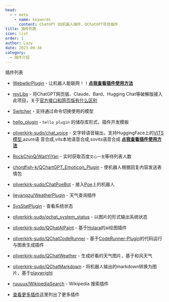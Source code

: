 ```yaml
---
head:
  - - meta
    - name: keywords
      content: ChatGPT QQ机器人插件，QChatGPT项目插件
title: 插件列表
icon: list
order: 1
author: Lazy
date: 2023-09-30
category:
  - 插件介绍
---
```

插件列表

- [WebwlkrPlugin](https://github.com/RockChinQ/WebwlkrPlugin) - 让机器人能联网！！**[点我查看插件使用方法](./somePluginsUseTutorial/plugin_network.md)**

- [revLibs](https://github.com/RockChinQ/revLibs) - 将ChatGPT网页版、Claude、Bard、Hugging Chat等破解版接入此项目，关于[官方接口和网页版有什么区别](https://github.com/RockChinQ/QChatGPT/wiki/8-%E5%AE%98%E6%96%B9%E6%8E%A5%E5%8F%A3%E3%80%81ChatGPT%E7%BD%91%E9%A1%B5%E7%89%88%E3%80%81ChatGPT-API%E5%8C%BA%E5%88%AB)

- [Switcher](https://github.com/RockChinQ/Switcher) - 支持通过命令切换使用的模型

- [hello_plugin](https://github.com/RockChinQ/hello_plugin) - `hello_plugin` 的储存库形式，插件开发模板

- [oliverkirk-sudo/chat_voice](https://github.com/oliverkirk-sudo/chat_voice) - 文字转语音输出，支持HuggingFace上的[VITS模型](https://huggingface.co/spaces/Plachta/VITS-Umamusume-voice-synthesizer),azure语
音合成,vits本地语音合成,sovits语音合成   **[点我查看插件使用方法](./somePluginsUseTutorial/plugin_voice.md)**

- [RockChinQ/WaitYiYan](https://github.com/RockChinQ/WaitYiYan) - 实时获取百度`文心一言`等待列表人数

- [chordfish-k/QChartGPT_Emoticon_Plugin](https://github.com/chordfish-k/QChartGPT_Emoticon_Plugin) - 使机器人根据回复内容发送表情包

- [oliverkirk-sudo/ChatPoeBot](https://github.com/oliverkirk-sudo/ChatPoeBot) - 接入[Poe](https://poe.com/)上的机器人

- [lieyanqzu/WeatherPlugin](https://github.com/lieyanqzu/WeatherPlugin) - 天气查询插件

- [SysStatPlugin](https://github.com/RockChinQ/SysStatPlugin) - 查看系统状态

- [oliverkirk-sudo/qchat_system_status](https://github.com/oliverkirk-sudo/qchat_system_status) - 以图片的形式输出系统状态

- [oliverkirk-sudo/QChatAIPaint](https://github.com/oliverkirk-sudo/QChatAIPaint) - 基于[Holara](https://holara.ai/)的ai绘图插件

- [oliverkirk-sudo/QChatCodeRunner](https://github.com/oliverkirk-sudo/QChatCodeRunner) - 基于[CodeRunner-Plugin](https://github.com/oliverkirk-sudo/CodeRunner-Plugin)的代码运行与图表生成插件

- [oliverkirk-sudo/QChatWeather](https://github.com/oliverkirk-sudo/QChatWeather) - 生成好看的天气图片，基于和风天气

- [oliverkirk-sudo/QChatMarkdown](https://github.com/oliverkirk-sudo/QChatMarkdown) - 将机器人输出的markdown转换为图片，基于[playwright](https://playwright.dev/python/docs/intro)

- [ruuuux/WikipediaSearch](https://github.com/ruuuux/WikipediaSearch) - Wikipedia 搜索插件

- [查看更多插件](https://github.com/stars/RockChinQ/lists/qchatgpt-%E6%8F%92%E4%BB%B6)这里列出了更多插件

